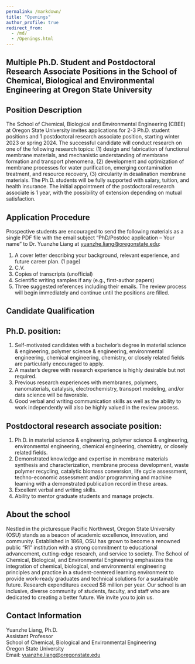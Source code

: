 ```yaml
---
permalink: /markdown/
title: "Openings"
author_profile: true
redirect_from: 
  - /md/
  - /Openings.html
---
```


## Multiple Ph.D. Student and Postdoctoral Research Associate Positions in the School of Chemical, Biological and Environmental Engineering at Oregon State University

## Position Description

The School of Chemical, Biological and Environmental Engineering (CBEE) at Oregon State University invites applications for 2-3 Ph.D. student positions and 1 postdoctoral research associate position, starting winter 2023 or spring 2024. The successful candidate will conduct research on one of the following research topics: (1) design and fabrication of functional membrane materials, and mechanistic understanding of membrane formation and transport phenomena, (2) development and optimization of membrane processes for water purification, emerging contamination treatment, and resource recovery, (3) circularity in desalination membrane materials. The Ph.D. students will be fully supported with salary, tuition, and health insurance. The initial appointment of the postdoctoral research associate is 1 year, with the possibility of extension depending on mutual satisfaction.

## Application Procedure
Prospective students are encouraged to send the following materials as a single PDF file with the email subject “PhD/Postdoc application – Your name” to Dr. Yuanzhe Liang at yuanzhe.liang@oregonstate.edu:
1.	A cover letter describing your background, relevant experience, and future career plan. (1 page)
2.	C.V.
3.	Copies of transcripts (unofficial)
4.	Scientific writing samples if any (e.g., first-author papers)
5.	Three suggested references including their emails.
The review process will begin immediately and continue until the positions are filled.

## Candidate Qualification

## Ph.D. position:
1.	Self-motivated candidates with a bachelor’s degree in material science & engineering, polymer science & engineering, environmental engineering, chemical engineering, chemistry, or closely related fields are particularly encouraged to apply.  
2.	A master’s degree with research experience is highly desirable but not required. 
3.	Previous research experiences with membranes, polymers, nanomaterials, catalysis, electrochemistry, transport modeling, and/or data science will be favorable. 
4.	Good verbal and writing communication skills as well as the ability to work independently will also be highly valued in the review process.

## Postdoctoral research associate position:
1.	Ph.D. in material science & engineering, polymer science & engineering, environmental engineering, chemical engineering, chemistry, or closely related fields.
2.	Demonstrated knowledge and expertise in membrane materials synthesis and characterization, membrane process development, waste polymer recycling, catalytic biomass conversion, life cycle assessment, techno-economic assessment and/or programming and machine learning with a demonstrated publication record in these areas.
3.	Excellent verbal and writing skills.
4.	Ability to mentor graduate students and manage projects.

## About the school
Nestled in the picturesque Pacific Northwest, Oregon State University (OSU) stands as a beacon of academic excellence, innovation, and community. Established in 1868, OSU has grown to become a renowned public “R1” institution with a strong commitment to educational advancement, cutting-edge research, and service to society. The School of Chemical, Biological, and Environmental Engineering emphasizes the integration of chemical, biological, and environmental engineering principles and practice in a student-centered learning environment to provide work-ready graduates and technical solutions for a sustainable future. Research expenditures exceed $8 million per year. Our school is an inclusive, diverse community of students, faculty, and staff who are dedicated to creating a better future. We invite you to join us.

## Contact Information
Yuanzhe Liang, Ph.D.<br>
Assistant Professor<br>
School of Chemical, Biological and Environmental Engineering<br>
Oregon State University<br>
Email: yuanzhe.liang@oregonstate.edu<br>
